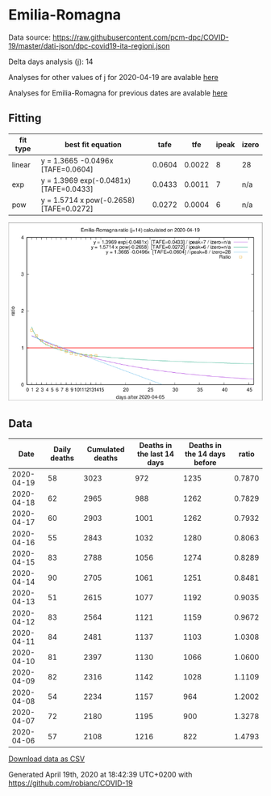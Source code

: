 # Emilia-Romagna

Data source: https://raw.githubusercontent.com/pcm-dpc/COVID-19/master/dati-json/dpc-covid19-ita-regioni.json

Delta days analysis (j): 14

Analyses for other values of j for 2020-04-19 are avalable [here](../2020-04-19/README.md)

Analyses for Emilia-Romagna for previous dates are avalable [here](../README.md)

## Fitting 
|fit type|best fit equation|tafe|tfe|ipeak|izero|
|-------|-----|--------|------|---|---|
|linear|y = 1.3665 -0.0496x  [TAFE=0.0604]|0.0604|0.0022|8|28|
|exp|y = 1.3969 exp(-0.0481x)  [TAFE=0.0433]|0.0433|0.0011|7|n/a|
|pow|y = 1.5714 x pow(-0.2658)  [TAFE=0.0272]|0.0272|0.0004|6|n/a|

![Plot](COVID-19_emilia-romagna_j14_2020-04-19.png)

## Data
|Date|Daily deaths|Cumulated deaths|Deaths in the last 14 days|Deaths in the 14 days before|ratio|
|----|----------|-----------|-------|--------------------|-----|
|2020-04-19|58|3023|972|1235|0.7870|
|2020-04-18|62|2965|988|1262|0.7829|
|2020-04-17|60|2903|1001|1262|0.7932|
|2020-04-16|55|2843|1032|1280|0.8063|
|2020-04-15|83|2788|1056|1274|0.8289|
|2020-04-14|90|2705|1061|1251|0.8481|
|2020-04-13|51|2615|1077|1192|0.9035|
|2020-04-12|83|2564|1121|1159|0.9672|
|2020-04-11|84|2481|1137|1103|1.0308|
|2020-04-10|81|2397|1130|1066|1.0600|
|2020-04-09|82|2316|1142|1028|1.1109|
|2020-04-08|54|2234|1157|964|1.2002|
|2020-04-07|72|2180|1195|900|1.3278|
|2020-04-06|57|2108|1216|822|1.4793|

[Download data as CSV](COVID-19_emilia-romagna_j14_2020-04-19.csv)

Generated April 19th, 2020 at 18:42:39 UTC+0200 with https://github.com/robianc/COVID-19
